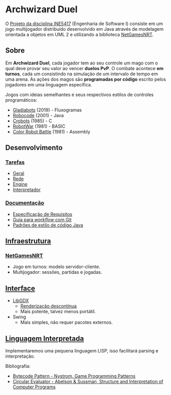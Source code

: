 # Archwizard Duel

O [Projeto da disciplina INE5417](https://www.inf.ufsc.br/~ricardo.silva/INE5417e5608/) (Engenharia de Software I) consiste em um jogo multijogador distribuído desenvolvido em Java através de modelagem orientada a objetos em UML 2 e utilizando a biblioteca [NetGamesNRT](http://www.labsoft.ufsc.br/~netgames/NetGamesNRT).

## Sobre

Em **Archwizard Duel**, cada jogador tem ao seu controle um mago com o qual deve provar seu valor ao vencer **duelos PvP**.
O combate acontece **em turnos**, cada um consistindo na simulação de um intervalo de tempo em uma arena.
As ações dos magos são **programadas por código** escrito pelos jogadores em uma linguagem específica.

Jogos com ideias semelhantes e seus respectivos estilos de controles programáticos:

- [Gladiabots](https://store.steampowered.com/app/871930/Gladiabots/) (2019) - Fluxogramas
- [Robocode](http://robowiki.net/wiki/Robocode) (2001) - Java
- [Crobots](http://crobots.deepthought.it/home.php) (1985) - C
- [RobotWar](https://en.wikipedia.org/wiki/RobotWar) (1981) - BASIC
- [Color Robot Battle](https://programminggames.org/Color_Robot_Battle) (1981) - Assembly

## Desenvolvimento

### [Tarefas](https://github.com/baioc/ArchwizardDuel/projects)

- [Geral](https://github.com/baioc/ArchwizardDuel/projects/4)
- [Rede](https://github.com/baioc/ArchwizardDuel/projects/1)
- [Engine](https://github.com/baioc/ArchwizardDuel/projects/2)
- [Interpretador](https://github.com/baioc/ArchwizardDuel/projects/3)

### [Documentação](doc/)

- [Especificação de Requisitos](doc/Requirements-Analysis.md)
- [Guia para *workflow* com Git](doc/git-style.md)
- [Padrões de estilo de código Java](doc/coding-style.md)

## [Infraestrutura](https://github.com/baioc/ArchwizardDuel/projects/1)

### [NetGamesNRT](http://www.labsoft.ufsc.br/~netgames/NetGamesNRT)

- Jogo em turnos: modelo servidor-cliente.
- Multijogador: sessões, partidas e jogadas.

## [Interface](https://github.com/baioc/ArchwizardDuel/projects/2)

- [LibGDX](https://github.com/libgdx/libgdx/wiki)
  - [Renderização descontínua](https://github.com/libgdx/libgdx/wiki/Continuous-%26amp%3B-Non-Continuous-Rendering)
  - Mais potente, talvez menos portátil.
- Swing
  - Mais simples, não requer pacotes externos.

## [Linguagem Interpretada](https://github.com/baioc/ArchwizardDuel/projects/3)

Implementaremos uma pequena linguagem LISP, isso facilitará parsing e interpretação.

Bibliografia:

- [Bytecode Pattern - Nystrom, Game Programming Patterns](http://gameprogrammingpatterns.com/bytecode.html)
- [Circular Evaluator - Abelson & Sussman, Structure and Interpretation of Computer Programs](https://mitpress.mit.edu/sites/default/files/sicp/full-text/book/book-Z-H-26.html)

